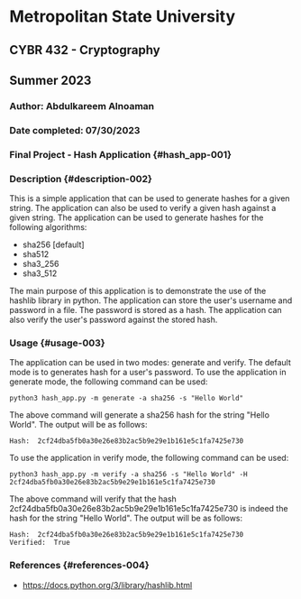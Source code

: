 # Metropolitan State University
## CYBR 432 - Cryptography 
## Summer 2023
### Author: Abdulkareem Alnoaman
### Date completed: 07/30/2023

### Final Project - Hash Application {#hash_app-001}

### Description {#description-002}

This is a simple application that can be used to generate hashes for a given string. 
The application can also be used to verify a given hash against a given string.
The application can be used to generate hashes for the following algorithms:
- sha256 [default]
- sha512
- sha3_256
- sha3_512

The main purpose of this application is to demonstrate the use of the hashlib library in python.
The application can store the user's username and password in a file. The password is stored as a hash.
The application can also verify the user's password against the stored hash.

### Usage {#usage-003}
The application can be used in two modes: generate and verify. The default mode is to generates hash for a user's password.
To use the application in generate mode, the following command can be used:
```
python3 hash_app.py -m generate -a sha256 -s "Hello World"
```
The above command will generate a sha256 hash for the string "Hello World". The output will be as follows:
```
Hash:  2cf24dba5fb0a30e26e83b2ac5b9e29e1b161e5c1fa7425e730
```
To use the application in verify mode, the following command can be used:
```
python3 hash_app.py -m verify -a sha256 -s "Hello World" -H 2cf24dba5fb0a30e26e83b2ac5b9e29e1b161e5c1fa7425e730
```
The above command will verify that the hash 2cf24dba5fb0a30e26e83b2ac5b9e29e1b161e5c1fa7425e730 is indeed the hash for the string "Hello World". The output will be as follows:
```
Hash:  2cf24dba5fb0a30e26e83b2ac5b9e29e1b161e5c1fa7425e730
Verified:  True
```
### References {#references-004}
- https://docs.python.org/3/library/hashlib.html
